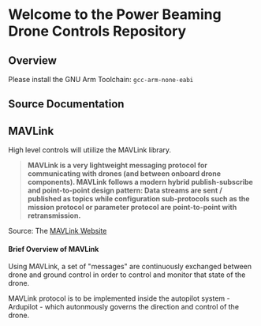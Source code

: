 # Welcome to the Power Beaming Drone Controls Repository


## Overview

Please install the GNU Arm Toolchain: `gcc-arm-none-eabi`

## Source Documentation

## MAVLink
High level controls will utiilize the MAVLink library.

> **MAVLink is a very lightweight messaging protocol for communicating with drones (and between onboard drone components). MAVLink follows a modern hybrid publish-subscribe and point-to-point design pattern: Data streams are sent / published as topics while configuration sub-protocols such as the mission protocol or parameter protocol are point-to-point with retransmission.**

Source: The [MAVLink Website](https://mavlink.io/en/)

#### Brief Overview of MAVLink

Using MAVLink, a set of "messages" are continuously exchanged between drone and ground control in order to control and monitor that state of the drone.

MAVLink protocol is to be implemented inside the autopilot system - Ardupilot - which autonmously governs the direction and control of the drone.
